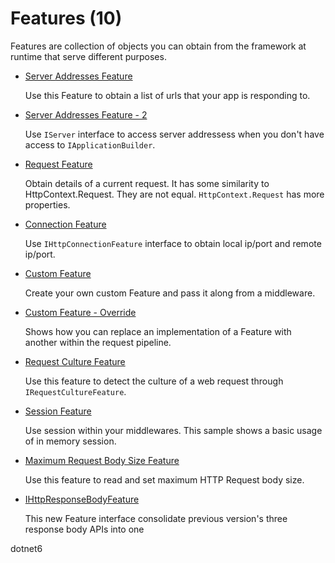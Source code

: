 # Features (10)

  Features are collection of objects you can obtain from the framework at runtime that serve different purposes.

  * [Server Addresses Feature](/projects/features/features-server-addresses)

    Use this Feature to obtain a list of urls that your app is responding to.

  * [Server Addresses Feature - 2](/projects/features/features-server-addresses-2)

    Use `IServer` interface to access server addressess when you don't have access to `IApplicationBuilder`. 

  * [Request Feature](/projects/features/features-server-request)

    Obtain details of a current request. It has some similarity to HttpContext.Request. They are not equal. `HttpContext.Request` has more properties.  

  * [Connection Feature](/projects/features/features-connection)

    Use `IHttpConnectionFeature` interface to obtain local ip/port and remote ip/port. 

  * [Custom Feature](/projects/features/features-server-custom)

    Create your own custom Feature and pass it along from a middleware. 

  * [Custom Feature - Override](/projects/features/features-server-custom-override)

    Shows how you can replace an implementation of a Feature with another within the request pipeline.

  * [Request Culture Feature](/projects/features/features-request-culture)

    Use this feature to detect the culture of a web request through `IRequestCultureFeature`. 

  * [Session Feature](/projects/features/features-session)

    Use session within your middlewares. This sample shows a basic usage of in memory session. 

  * [Maximum Request Body Size Feature](/projects/features/features-max-request-body-size)

    Use this feature to read and set maximum HTTP Request body size.

  * [IHttpResponseBodyFeature](/projects/features/features-http-body-response)

    This new Feature interface consolidate previous version's three response body APIs into one

dotnet6